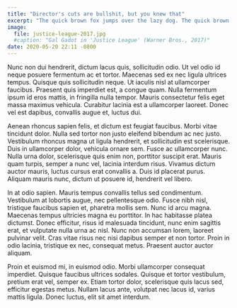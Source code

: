 ```yaml
---
title: "Director's cuts are bullshit, but you knew that"
excerpt: "The quick brown fox jumps over the lazy dog. The quick brown fox jumps over the lazy dog."
image:
  file: justice-league-2017.jpg
  #caption: "Gal Gadot in 'Justice League' (Warner Bros., 2017)"
date: 2020-05-20 22:11 -0800
---
```


Nunc non dui hendrerit, dictum lacus quis, sollicitudin odio. Ut vel odio id neque posuere fermentum ac et tortor. Maecenas sed ex nec ligula ultrices tempus. Quisque quis sollicitudin neque. Ut iaculis nisl at ullamcorper faucibus. Praesent quis imperdiet est, a congue quam. Nulla fermentum ipsum id eros mattis, in fringilla nulla tempor. Mauris consectetur felis eget massa maximus vehicula. Curabitur lacinia est a ullamcorper laoreet. Donec vel est dapibus, convallis augue et, luctus dui.

Aenean rhoncus sapien felis, et dictum est feugiat faucibus. Morbi vitae tincidunt dolor. Nulla sed tortor non justo eleifend bibendum ac nec justo. Vestibulum rhoncus magna ut ligula hendrerit, et sollicitudin est scelerisque. Duis in ullamcorper dolor, vehicula ornare sem. Fusce ac ullamcorper nunc. Nulla urna dolor, scelerisque quis enim non, porttitor suscipit erat. Mauris quam turpis, semper a nunc vel, lacinia interdum risus. Vivamus dictum auctor mauris, luctus cursus erat convallis a. Duis id placerat purus. Aliquam mauris nunc, dictum ut posuere id, hendrerit vel libero.

In at odio sapien. Mauris tempus convallis tellus sed condimentum. Vestibulum at lobortis augue, nec pellentesque odio. Fusce nibh nisl, tristique faucibus sapien et, pharetra mollis sem. Nunc id arcu magna. Maecenas tempus ultricies magna eu porttitor. In hac habitasse platea dictumst. Donec efficitur, risus id malesuada tincidunt, nunc enim sagittis erat, et vulputate nulla urna ac nisl. Nunc non accumsan lorem, laoreet pulvinar velit. Cras vitae risus nec nisi dapibus semper et non tortor. Proin in odio lacinia, tristique ex nec, consequat metus. Praesent auctor auctor aliquam.

Proin et euismod mi, in euismod odio. Morbi ullamcorper consequat imperdiet. Quisque faucibus ultrices sodales. Quisque et tortor vestibulum, pretium erat vel, semper ex. Etiam tortor dolor, scelerisque quis lacus sed, efficitur egestas metus. Nullam lacus ante, volutpat nec lacus id, varius mattis ligula. Donec luctus, elit sit amet interdum.
